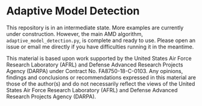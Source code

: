 # Adaptive Model Detection

This repository is in an intermediate state. More examples are currently under construction. However, the main AMD algorithm, `adaptive_model_detection.py`, is complete and ready to use. Please open an issue or email me directly if you have difficulties running it in the meantime.

This material is based upon work supported by the United States Air Force Research Laboratory (AFRL) and Defense Advanced Research Projects Agency (DARPA) under Contract No. FA8750-18-C-0103. Any opinions, findings and conclusions or recommendations expressed in this material are those of the author(s) and do not necessarily reflect the views of the United States Air Force Research Laboratory (AFRL) and Defense Advanced Research Projects Agency (DARPA).
